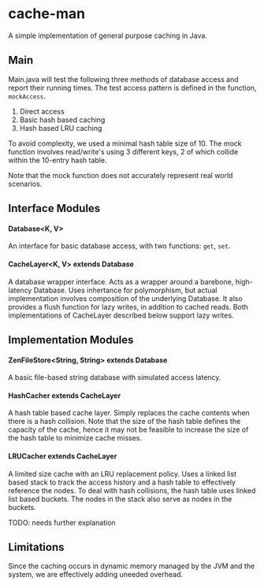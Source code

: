 # cache-man

A simple implementation of general purpose caching in Java.

## Main

Main.java will test the following three methods of database access
and report their running times. The test access pattern is defined
in the function, `mockAccess`.

1. Direct access
2. Basic hash based caching
3. Hash based LRU caching

To avoid complexity, we used a minimal hash table size of 10. The
mock function involves read/write's using 3 different keys, 2 of which
collide within the 10-entry hash table.

Note that the mock function does not accurately represent real world
scenarios.

## Interface Modules

#### Database<K, V>

An interface for basic database access, with two functions: `get`, `set`.

#### CacheLayer<K, V> extends Database

A database wrapper interface. Acts as a wrapper around a barebone,
high-latency Database. Uses inhertance for polymorphism, but actual
implementation involves composition of the underlying Database. It also
provides a flush function for lazy writes, in addition to cached reads.
Both implementations of CacheLayer described below support lazy writes.

## Implementation Modules

#### ZenFileStore<String, String> extends Database

A basic file-based string database with simulated access latency.

#### HashCacher extends CacheLayer

A hash table based cache layer. Simply replaces the cache contents
when there is a hash collision. Note that the size of the hash
table defines the capacity of the cache, hence it may not be feasible
to increase the size of the hash table to minimize cache misses.

#### LRUCacher extends CacheLayer

A limited size cache with an LRU replacement policy. Uses a linked list
based stack to track the access history and a hash table to effectively
reference the nodes. To deal with hash collisions, the hash table uses
linked list based buckets. The nodes in the stack also serve as nodes in
the buckets.

TODO: needs further explanation

## Limitations

Since the caching occurs in dynamic memory managed by the JVM and the
system, we are effectively adding uneeded overhead.
